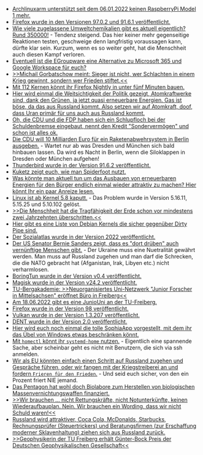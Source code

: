 * [Archlinuxarm unterstützt seit dem 06.01.2022 keinen RaspberryPi Model 1 mehr.](https://archlinuxarm.org/forum/viewtopic.php?f=7&t=15783&hilit=build+os)
* [Firefox wurde in den Versionen 97.0.2 und 91.6.1 veröffentlicht.](https://www.bleepingcomputer.com/news/security/mozilla-firefox-9702-fixes-two-actively-exploited-zero-day-bugs/)
* [Wie viele zugelassene Umweltchemikalien gibt es aktuell eigentlich? Rund 350000!](https://www.sonnenseite.com/de/umwelt/zahl-der-umweltchemikalien-wird-unbeherrschbar/) - Tendenz steigend. Das hier keiner mehr gegenseitige Reaktionen testen, geschweige denn langfristig voraussagen kann, dürfte klar sein. Kurzum, wenn es so weiter geht, hat die Menschheit auch diesen Kampf verloren.
* [Eventuell ist die EGroupware eine Alternative zu Microsoft 365 und Google Workspace für euch?](https://opensource.com/article/22/3/open-source-egroupware)
* [>>Michail Gorbatschow meint: Sieger ist nicht, wer Schlachten in einem Krieg gewinnt, sondern wer Frieden stiftet.<<](https://www.sonnenseite.com/de/franz-alt/kommentare-interviews/michail-gorbatschow-nie-wieder-krieg/)
* [Mit 112 Kernen könnt ihr Firefox Nightly in unter fünf Minuten bauen.](https://utcc.utoronto.ca/~cks/space/blog/linux/BigServerFastFirefoxBuild)
* [Hier wird einmal die Weitsichtigkeit der Politik gezeigt, Atomkraftwerke sind, dank den Grünen, ja jetzt quasi erneuerbare Energien. Gas ist böse, da das aus Russland kommt. Also setzen wir auf Atomkraft, doof, dass Uran primär für uns auch aus Russland kommt.](https://blog.fefe.de/?ts=9cdbb19e)
* [Oh, die CDU und die FDP haben sich ein Schlupfloch bei der Schuldenbremse eingebaut, nennt den Kredit "Sondervermögen" und schon ist alles ok.](https://blog.fefe.de/?ts=9cdbaa9d)
* [Die CDU will 10 Milliarden Euro für ein Raketenabwehrsystem in Berlin ausgeben.](https://blog.fefe.de/?ts=9cdbf754) - Wartet nur ab was Dresden und München sich bald hinbauen lassen. Da wird es Nacht in Berlin, wenn die Siloklappen in Dresden oder München aufgehen!
* [Thunderbird wurde in der Version 91.6.2 veröffentlicht.](https://www.borncity.com/blog/2022/03/07/thunderbird-version-91-6-2/)
* [Kuketz zeigt euch, wie man Spiderfoot nutzt.](https://www.kuketz-blog.de/spiderfoot-osint-tool-open-source-intelligence-zur-analyse-und-aufklaerung/)
* [Was könnte man aktuell tun um das Ausbauen von erneuerbaren Energien für den Bürger endlich einmal wieder attraktiv zu machen? Hier könnt Ihr ein paar Anreize lesen.](https://www.sonnenseite.com/de/politik/es-braucht-ein-erneuerbare-energien-notgesetz-een-zur-bekaempfung-der-energiekrise/)
* [Linux ist ab Kernel 5.8 kaputt.](https://www.borncity.com/blog/2022/03/08/dirty-pipe-linux-schwachstelle-ermglicht-root-zugriff/) - Das Problem wurde in Version 5.16.11, 5.15.25 und 5.10.102 gelöst.
* [>>Die Menschheit hat die Tragfähigkeit der Erde schon vor mindestens zwei Jahrzehnten überschritten.<<](https://www.sonnenseite.com/de/zukunft/club-of-rome-es-gibt-sie-die-grenzen-des-wachstums/)
* [Hier gibt es eine Liste von Debian Kernels die sicher gegenüber Dirty Pipe sind.](https://security-tracker.debian.org/tracker/CVE-2022-0847)
* [Der Sozialatlas wurde in der Version 2022 veröffentlicht.](https://www.sonnenseite.com/de/tipps/sozialatlas-zeigt-herausforderungen-fuer-den-sozialen-zusammenhalt/)
* [Der US Senator Bernie Sanders zeigt, dass es "dort drüben" auch vernünftige Menschen gibt.](https://weltnetz.tv/video/2598-us-senator-bernie-sanders-fordert-die-neutralitaet-der-ukraine) - Der Ukraine muss eine Nuetralität gewährt werden. Man muss auf Russland zugehen und man darf die Schrecken, die die NATO gebracht hat (Afganistan, Irak, Libyen etc.) nicht verharmlosen.
* [BoringTun wurde in der Version v0.4 veröffentlicht.](https://www.phoronix.com/scan.php?page=news_item&px=BoringTun-0.4-Released)
* [Magisk wurde in der Version v24.2 veröffentlicht.](https://github.com/topjohnwu/Magisk/releases/tag/v24.2)
* [TU-Bergakademie: >>Neuorganisiertes Uni-Netzwerk "Junior Forscher in Mittelsachsen" eröffnet Büro in Freiberg<<](https://tu-freiberg.de/presse/neuorganisiertes-uni-netzwerk-junior-forscher-in-mittelsachsen-eroeffnet-buero-in-freiberg)
* [Am 18.06.2022 gibt es eine JunioUni an der TU-Freiberg.](https://tu-freiberg.de/junioruni)
* [Firefox wurde in der Version 98 veröffentlicht.](https://lwn.net/Articles/887162/)
* [Vulkan wurde in der Version 1.3.207 veröffentlicht.](https://www.phoronix.com/scan.php?page=news_item&px=Vulkan-1.3.207-Released)
* [DENT wurde in der Version 2.0 veröffentlicht.](https://lwn.net/Articles/887213/)
* [Hier wird euch noch einmal die tolle SophiaApp vorgestellt, mit dem ihr das Übel von Windows etwas beschränken könnt.](https://4sysops.com/archives/sophiapp-tweak-windows-10-settings-with-a-gui/)
* [Mit `homectl` könnt ihr `systemd-home` nutzen.](https://opensource.com/article/22/3/manage-users-home-directory-systemd-homed) - Eigentlich eine spannende Sache, aber scheinbar geht es nicht mit Benutzern, die sich via ssh anmelden.
* [Wir als EU könnten einfach einen Schritt auf Russland zugehen und Gespräche führen, oder wir fangen mit der Kriegstreiberei an und fordern `Frieren für den Frieden`.](https://blog.fefe.de/?ts=9cd65876) - Und seid euch sicher, von den ein Prozent friert NIE jemand.
* [Das Pentagon hat wohl doch Biolabore zum Herstellen von biologischen Massenvernichtungswaffen finanziert.](https://blog.fefe.de/?ts=9cd65613)
* [>>Wir brauchen ... nicht Rettungskräfte, nicht Notunterkünfte, keinen Wiederaufbauplan. Nein. Wir brauchen ein Wording, dass wir nicht Schuld waren!<<](https://blog.fefe.de/?ts=9cd649f1)
* [Russland wird attraktiver, Coca Cola, McDonalds, Starbucks, Rechnungsprüfer (Steuertrickers) und Beratungsfirmen (zur Erschaffung moderner Sklavenhaltung) ziehen sich aus Russland zurück.](https://blog.fefe.de/?ts=9cd93319)
* [>>Geophysikerin der TU Freiberg erhält Günter-Bock Preis der Deutschen Geophysikalischen Gesellschaft<<](https://tu-freiberg.de/presse/geophysikerin-der-tu-freiberg-erhaelt-guenter-bock-preis-der-deutschen-geophysikalischen-gese)
